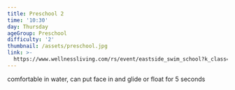 ```yaml
---
title: Preschool 2
time: '10:30'
day: Thursday
ageGroup: Preschool
difficulty: '2'
thumbnail: /assets/preschool.jpg
link: >-
  https://www.wellnessliving.com/rs/event/eastside_swim_school?k_class=107829&k_class_tab=10914
---
```

comfortable in water, can put face in and glide or float  for 5 seconds

